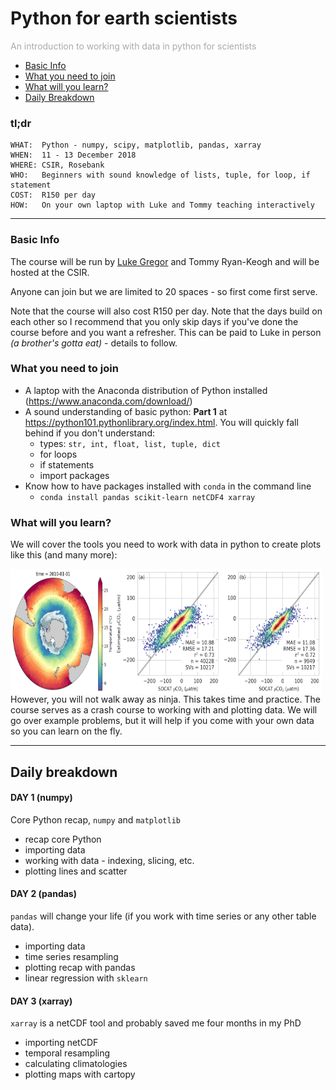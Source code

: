 Python for earth scientists
===========
<p style="color:#aaa">An introduction to working with data in python for scientists</p>

- [Basic Info](#basic-info)
- [What you need to join](#what-you-need-to-join)
- [What will you learn?](what-will-you-learn?)
- [Daily Breakdown](#daily-breakdown)


### tl;dr
```
WHAT:  Python - numpy, scipy, matplotlib, pandas, xarray
WHEN:  11 - 13 December 2018
WHERE: CSIR, Rosebank
WHO:   Beginners with sound knowledge of lists, tuple, for loop, if statement
COST:  R150 per day
HOW:   On your own laptop with Luke and Tommy teaching interactively
```

---

### Basic Info
The course will be run by [Luke Gregor](https://github.com/luke-gregor) and Tommy Ryan-Keogh and will be hosted at the CSIR.

Anyone can join but we are limited to 20 spaces - so first come first serve.

Note that the course will also cost R150 per day. Note that the days build on each other so I recommend that you only skip days if you've done the course before and you want a refresher. This can be paid to Luke in person *(a brother's gotta eat)* - details to follow.

### What you need to join
- A laptop with the Anaconda distribution of Python installed (https://www.anaconda.com/download/)
- A sound understanding of basic python: **Part 1**  at https://python101.pythonlibrary.org/index.html. You will quickly fall behind if you don't understand:
    - types: `str, int, float, list, tuple, dict`
    - for loops
    - if statements
    - import packages
- Know how to have packages installed with `conda` in the command line
    - `conda install pandas scikit-learn netCDF4 xarray`

### What will you learn?
We will cover the tools you need to work with data in python to create plots like this (and many more):

<img src="./images/cartopy_map.png" style="width:33%; height:200px; float:left">
<img src="./images/matplotlib_linreg_2Dhist.png" style="width:66%; height:200px; float:left">

However, you will not walk away as ninja. This takes time and practice. The course serves as a crash course to working with and plotting data. We will go over example problems, but it will help if you come with your own data so you can learn on the fly.

---

## Daily breakdown
#### DAY 1 (numpy)
Core Python recap, `numpy` and `matplotlib`
- recap core Python
- importing data
- working with data - indexing, slicing, etc.
- plotting lines and scatter

#### DAY 2 (pandas)
`pandas` will change your life (if you work with time series or any other table data).
- importing data
- time series resampling
- plotting recap with pandas
- linear regression with `sklearn`

#### DAY 3 (xarray)
`xarray` is a netCDF tool and probably saved me four months in my PhD
- importing netCDF
- temporal resampling
- calculating climatologies
- plotting maps with cartopy

